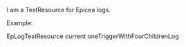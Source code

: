 I am a TestResource for Epicea logs.Example: EpLogTestResource current oneTriggerWithFourChildrenLog